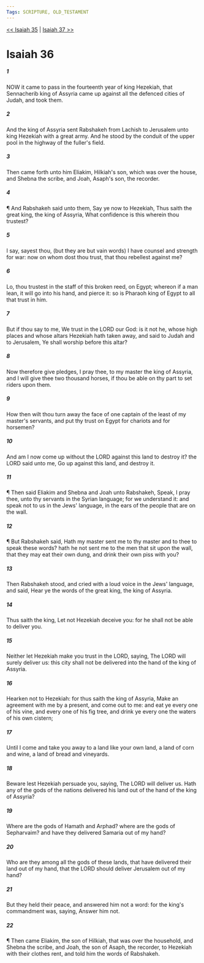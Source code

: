 ```yaml
---
Tags: SCRIPTURE, OLD_TESTAMENT
---
```


[<< Isaiah 35](OLD_TESTAMENT/23_Isaiah/Isaiah_35.md) | [Isaiah 37 >>](OLD_TESTAMENT/23_Isaiah/Isaiah_37.md)

# Isaiah 36

##### 1

NOW it came to pass in the fourteenth year of king Hezekiah, that Sennacherib king of Assyria came up against all the defenced cities of Judah, and took them.

##### 2

And the king of Assyria sent Rabshakeh from Lachish to Jerusalem unto king Hezekiah with a great army. And he stood by the conduit of the upper pool in the highway of the fuller's field.

##### 3

Then came forth unto him Eliakim, Hilkiah's son, which was over the house, and Shebna the scribe, and Joah, Asaph's son, the recorder.

##### 4

¶ And Rabshakeh said unto them, Say ye now to Hezekiah, Thus saith the great king, the king of Assyria, What confidence is this wherein thou trustest?

##### 5

I say, sayest thou, (but they are but vain words) I have counsel and strength for war: now on whom dost thou trust, that thou rebellest against me?

##### 6

Lo, thou trustest in the staff of this broken reed, on Egypt; whereon if a man lean, it will go into his hand, and pierce it: so is Pharaoh king of Egypt to all that trust in him.

##### 7

But if thou say to me, We trust in the LORD our God: is it not he, whose high places and whose altars Hezekiah hath taken away, and said to Judah and to Jerusalem, Ye shall worship before this altar?

##### 8

Now therefore give pledges, I pray thee, to my master the king of Assyria, and I will give thee two thousand horses, if thou be able on thy part to set riders upon them.

##### 9

How then wilt thou turn away the face of one captain of the least of my master's servants, and put thy trust on Egypt for chariots and for horsemen?

##### 10

And am I now come up without the LORD against this land to destroy it? the LORD said unto me, Go up against this land, and destroy it.

##### 11

¶ Then said Eliakim and Shebna and Joah unto Rabshakeh, Speak, I pray thee, unto thy servants in the Syrian language; for we understand it: and speak not to us in the Jews' language, in the ears of the people that are on the wall.

##### 12

¶ But Rabshakeh said, Hath my master sent me to thy master and to thee to speak these words? hath he not sent me to the men that sit upon the wall, that they may eat their own dung, and drink their own piss with you?

##### 13

Then Rabshakeh stood, and cried with a loud voice in the Jews' language, and said, Hear ye the words of the great king, the king of Assyria.

##### 14

Thus saith the king, Let not Hezekiah deceive you: for he shall not be able to deliver you.

##### 15

Neither let Hezekiah make you trust in the LORD, saying, The LORD will surely deliver us: this city shall not be delivered into the hand of the king of Assyria.

##### 16

Hearken not to Hezekiah: for thus saith the king of Assyria, Make an agreement with me by a present, and come out to me: and eat ye every one of his vine, and every one of his fig tree, and drink ye every one the waters of his own cistern;

##### 17

Until I come and take you away to a land like your own land, a land of corn and wine, a land of bread and vineyards.

##### 18

Beware lest Hezekiah persuade you, saying, The LORD will deliver us. Hath any of the gods of the nations delivered his land out of the hand of the king of Assyria?

##### 19

Where are the gods of Hamath and Arphad? where are the gods of Sepharvaim? and have they delivered Samaria out of my hand?

##### 20

Who are they among all the gods of these lands, that have delivered their land out of my hand, that the LORD should deliver Jerusalem out of my hand?

##### 21

But they held their peace, and answered him not a word: for the king's commandment was, saying, Answer him not.

##### 22

¶ Then came Eliakim, the son of Hilkiah, that was over the household, and Shebna the scribe, and Joah, the son of Asaph, the recorder, to Hezekiah with their clothes rent, and told him the words of Rabshakeh.

